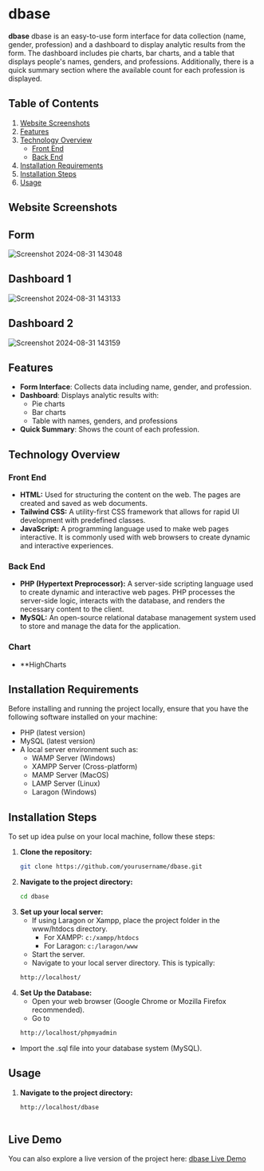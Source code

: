 # dbase

**dbase** dbase is an easy-to-use form interface for data collection (name, gender, profession) and a dashboard to display analytic results from the form. The dashboard includes pie charts, bar charts, and a table that displays people's names, genders, and professions. Additionally, there is a quick summary section where the available count for each profession is displayed.

## Table of Contents

1. [Website Screenshots](#website-screenshots)
2. [Features](#features)
3. [Technology Overview](#technology-overview)
   - [Front End](#front-end)
   - [Back End](#back-end)
4. [Installation Requirements](#installation-requirements)
5. [Installation Steps](#installation-steps)
6. [Usage](#usage)

## Website Screenshots

## Form
![Screenshot 2024-08-31 143048](https://github.com/user-attachments/assets/2e14751d-7432-487c-bf3b-3f1c295be770)

## Dashboard 1
![Screenshot 2024-08-31 143133](https://github.com/user-attachments/assets/c4f96709-b696-4afe-8968-d29b47c760ba)

## Dashboard 2
![Screenshot 2024-08-31 143159](https://github.com/user-attachments/assets/8147bda1-5d01-42cb-a439-fd0c4badfc08)

## Features

- **Form Interface**: Collects data including name, gender, and profession.
- **Dashboard**: Displays analytic results with:
  - Pie charts
  - Bar charts
  - Table with names, genders, and professions
- **Quick Summary**: Shows the count of each profession.

  
## Technology Overview

### Front End

- **HTML:** Used for structuring the content on the web. The pages are created and saved as web documents.
- **Tailwind CSS:** A utility-first CSS framework that allows for rapid UI development with predefined classes.
- **JavaScript:** A programming language used to make web pages interactive. It is commonly used with web browsers to create dynamic and interactive experiences.

### Back End

- **PHP (Hypertext Preprocessor):** A server-side scripting language used to create dynamic and interactive web pages. PHP processes the server-side logic, interacts with the database, and renders the necessary content to the client.
- **MySQL:** An open-source relational database management system used to store and manage the data for the application.

### Chart
- **HighCharts

## Installation Requirements

Before installing and running the project locally, ensure that you have the following software installed on your machine:

- PHP (latest version)
- MySQL (latest version)
- A local server environment such as:
  - WAMP Server (Windows)
  - XAMPP Server (Cross-platform)
  - MAMP Server (MacOS)
  - LAMP Server (Linux)
  - Laragon (Windows)

## Installation Steps

To set up idea pulse on your local machine, follow these steps:

1. **Clone the repository:**
   ```sh
   git clone https://github.com/yourusername/dbase.git

2. **Navigate to the project directory:**
   ```bash
   cd dbase

3. **Set up your local server:**
   - If using Laragon or Xampp, place the project folder in the www/htdocs directory.
     - For XAMPP: `c:/xampp/htdocs`
     - For Laragon: `c:/laragon/www`
   - Start the server.
   - Navigate to your local server directory. This is typically:
   ```bash
   http://localhost/

4. **Set Up the Database:**
   - Open your web browser (Google Chrome or Mozilla Firefox recommended).
   - Go to
   ```bash
   http://localhost/phpmyadmin

 - Import the .sql file into your database system (MySQL). 
 
## Usage
1. **Navigate to the project directory:**
   ```bash
   http://localhost/dbase
  

## Live Demo

You can also explore a live version of the project here: [dbase Live Demo](https://problemsolvingsl.com/dbase/)
